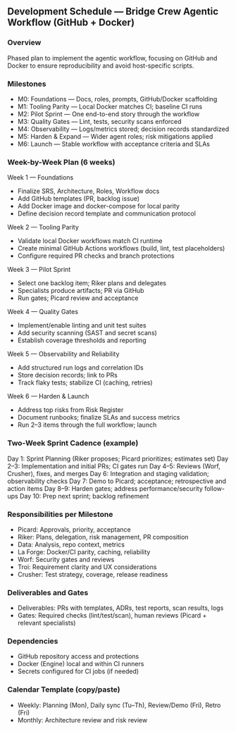 ## Development Schedule — Bridge Crew Agentic Workflow (GitHub + Docker)

### Overview
Phased plan to implement the agentic workflow, focusing on GitHub and Docker to ensure reproducibility and avoid host-specific scripts.

### Milestones
- M0: Foundations — Docs, roles, prompts, GitHub/Docker scaffolding
- M1: Tooling Parity — Local Docker matches CI; baseline CI runs
- M2: Pilot Sprint — One end-to-end story through the workflow
- M3: Quality Gates — Lint, tests, security scans enforced
- M4: Observability — Logs/metrics stored; decision records standardized
- M5: Harden & Expand — Wider agent roles; risk mitigations applied
- M6: Launch — Stable workflow with acceptance criteria and SLAs

### Week-by-Week Plan (6 weeks)
Week 1 — Foundations
- Finalize SRS, Architecture, Roles, Workflow docs
- Add GitHub templates (PR, backlog issue)
- Add Docker image and docker-compose for local parity
- Define decision record template and communication protocol

Week 2 — Tooling Parity
- Validate local Docker workflows match CI runtime
- Create minimal GitHub Actions workflows (build, lint, test placeholders)
- Configure required PR checks and branch protections

Week 3 — Pilot Sprint
- Select one backlog item; Riker plans and delegates
- Specialists produce artifacts; PR via GitHub
- Run gates; Picard review and acceptance

Week 4 — Quality Gates
- Implement/enable linting and unit test suites
- Add security scanning (SAST and secret scans)
- Establish coverage thresholds and reporting

Week 5 — Observability and Reliability
- Add structured run logs and correlation IDs
- Store decision records; link to PRs
- Track flaky tests; stabilize CI (caching, retries)

Week 6 — Harden & Launch
- Address top risks from Risk Register
- Document runbooks; finalize SLAs and success metrics
- Run 2–3 items through the full workflow; launch

### Two-Week Sprint Cadence (example)
Day 1: Sprint Planning (Riker proposes; Picard prioritizes; estimates set)
Day 2–3: Implementation and initial PRs; CI gates run
Day 4–5: Reviews (Worf, Crusher), fixes, and merges
Day 6: Integration and staging validation; observability checks
Day 7: Demo to Picard; acceptance; retrospective and action items
Day 8–9: Harden gates; address performance/security follow-ups
Day 10: Prep next sprint; backlog refinement

### Responsibilities per Milestone
- Picard: Approvals, priority, acceptance
- Riker: Plans, delegation, risk management, PR composition
- Data: Analysis, repo context, metrics
- La Forge: Docker/CI parity, caching, reliability
- Worf: Security gates and reviews
- Troi: Requirement clarity and UX considerations
- Crusher: Test strategy, coverage, release readiness

### Deliverables and Gates
- Deliverables: PRs with templates, ADRs, test reports, scan results, logs
- Gates: Required checks (lint/test/scan), human reviews (Picard + relevant specialists)

### Dependencies
- GitHub repository access and protections
- Docker (Engine) local and within CI runners
- Secrets configured for CI jobs (if needed)

### Calendar Template (copy/paste)
- Weekly: Planning (Mon), Daily sync (Tu–Th), Review/Demo (Fri), Retro (Fri)
- Monthly: Architecture review and risk review


